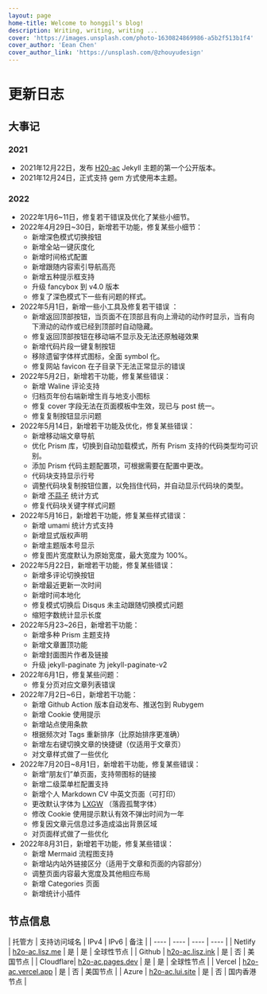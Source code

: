 ```yaml
---
layout: page
home-title: Welcome to honggil's blog!
description: Writing, writing, writing ...
cover: 'https://images.unsplash.com/photo-1630824869986-a5b2f513b1f4'
cover_author: 'Eean Chen'
cover_author_link: 'https://unsplash.com/@zhouyudesign'
---
```


# 更新日志

## 大事记

### 2021

- 2021年12月22日，发布 [H20-ac](https://github.com/zhonger/jekyll-theme-H20-ac) Jekyll 主题的第一个公开版本。
- 2021年12月24日，正式支持 gem 方式使用本主题。

### 2022

- 2022年1月6~11日，修复若干错误及优化了某些小细节。
- 2022年4月29日~30日，新增若干功能，修复某些小细节：
  - 新增深色模式切换按钮
  - 新增全站一键灰度化
  - 新增时间格式配置
  - 新增跟随内容索引导航高亮
  - 新增五种提示框支持
  - 升级 fancybox 到 v4.0 版本
  - 修复了深色模式下一些有问题的样式。
- 2022年5月1日，新增一些小工具及修复若干错误 ：
  - 新增返回顶部按钮，当页面不在顶部且有向上滑动的动作时显示，当有向下滑动的动作或已经到顶部时自动隐藏。
  - 修复返回顶部按钮在移动端不显示及无法还原触碰效果
  - 新增代码片段一键复制按钮
  - 移除遗留字体样式图标，全面 symbol 化。
  - 修复网站 favicon 在子目录下无法正常显示的错误
- 2022年5月2日，新增若干功能，修复某些错误：
  - 新增 Waline 评论支持
  - 归档页年份右端新增生肖与地支小图标
  - 修复 cover 字段无法在页面模板中生效，现已与 post 统一。
  - 修复复制按钮显示问题
- 2022年5月14日，新增若干功能及优化，修复某些错误：
  - 新增移动端文章导航
  - 优化 Prism 库，切换到自动加载模式，所有 Prism 支持的代码类型均可识别。
  - 添加 Prism 代码主题配置项，可根据需要在配置中更改。
  - 代码块支持显示行号
  - 调整代码块复制按钮位置，以免挡住代码，并自动显示代码块的类型。
  - 新增 [不蒜子](https://busuanzi.ibruce.info/) 统计方式
  - 修复代码块关键字样式问题
- 2022年5月16日，新增若干功能，修复某些样式错误：
  - 新增 umami 统计方式支持
  - 新增显式版权声明
  - 新增主题版本号显示
  - 修复图片宽度默认为原始宽度，最大宽度为 100%。
- 2022年5月22日，新增若干功能，修复某些错误：
  - 新增多评论切换按钮
  - 新增最近更新一次时间
  - 新增时间本地化
  - 修复模式切换后 Disqus 未主动跟随切换模式问题
  - 缩短字数统计显示长度
- 2022年5月23~26日，新增若干功能：
  - 新增多种 Prism 主题支持
  - 新增文章置顶功能
  - 新增封面图片作者及链接
  - 升级 jekyll-paginate 为 jekyll-paginate-v2
- 2022年6月1日，修复某些问题：
  - 修复分页对应文章列表错误
- 2022年7月2日~6日，新增若干功能：
  - 新增 Github Action 版本自动发布、推送包到 Rubygem
  - 新增 Cookie 使用提示
  - 新增站点使用条款
  - 根据频次对 Tags 重新排序（比原始排序更准确）
  - 新增左右键切换文章的快捷键（仅适用于文章页）
  - 对文章样式做了一些优化
- 2022年7月20日~8月1日，新增若干功能，修复某些错误：
  - 新增“朋友们”单页面，支持带图标的链接
  - 新增二级菜单栏配置支持
  - 新增个人 Markdown CV 中英文页面（可打印）
  - 更改默认字体为 [LXGW](https://github.com/chawyehsu/lxgw-wenkai-webfont) （落霞孤鹜字体）
  - 修改 Cookie 使用提示默认有效不弹出时间为一年
  - 修复因文章元信息过多造成溢出背景区域
  - 对页面样式做了一些优化
- 2022年8月31日，新增若干功能，修复某些错误：
  - 新增 Mermaid 流程图支持
  - 新增站内站外链接区分（适用于文章和页面的内容部分）
  - 调整页面内容最大宽度及其他相应布局
  - 新增 Categories 页面
  - 新增统计小插件

## 节点信息

| 托管方 | 支持访问域名 | IPv4 | IPv6 | 备注 |
| ---- | ---- | ---- | ---- |
| Netlify | [h2o-ac.lisz.me](https://h2o-ac.lisz.me) | 是 | 是 | 全球性节点 |
| Github | [h2o-ac.lisz.ink](https://h2o-ac.lisz.ink) | 是 | 否 | 美国节点 |
| Cloudflare| [h2o-ac.pages.dev](https://h2o-ac.pages.dev) | 是 | 是 | 全球性节点 |
| Vercel | [h2o-ac.vercel.app](https://h2o-ac.vercel.app) | 是 | 否 | 美国节点 |
| Azure | [h2o-ac.lui.site](https://h2o-ac.lui.site) | 是 | 否 | 国内香港节点 |
